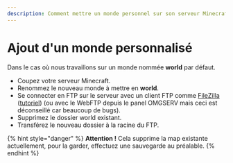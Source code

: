 ```yaml
---
description: Comment mettre un monde personnel sur son serveur Minecraft ?
---
```


# Ajout d'un monde personnalisé

Dans le cas où nous travaillons sur un monde nommée **world** par défaut.

* Coupez votre serveur Minecraft.
* Renommez le nouveau monde à mettre en **world**.
* Se connecter en FTP sur le serveur avec un client FTP comme [FileZilla](https://filezilla-project.org/download.php?type=client) \([tutoriel](https://docs.idelya-network.fr/minecraft/acceder-au-ftp)\) \(ou avec le WebFTP depuis le panel OMGSERV mais ceci est déconseillé car beaucoup de bugs\).
* Supprimez le dossier world existant.
* Transférez le nouveau dossier à la racine du FTP.

{% hint style="danger" %}
**Attention !** Cela supprime la map existante actuellement, pour la garder, effectuez une sauvegarde au préalable.
{% endhint %}

